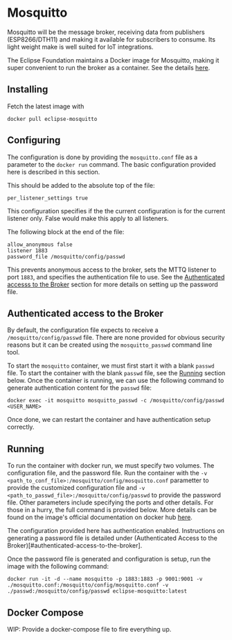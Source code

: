 # Mosquitto
Mosquitto will be the message broker, receiving data from publishers (ESP8266/DTH11) and making it available for 
subscribers to consume. Its light weight make is well suited for IoT integrations.

The Eclipse Foundation maintains a Docker image for Mosquitto, making it super convenient to run the broker as a
container. See the details [here](https://hub.docker.com/_/eclipse-mosquitto/).


## Installing
Fetch the latest image with
```
docker pull eclipse-mosquitto
```

## Configuring
The configuration is done by providing the `mosquitto.conf` file as a parameter to the `docker run` command. The
basic configuration provided here is described in this section.

This should be added to the absolute top of the file:
```
per_listener_settings true
```
This configuration specifies if the the current configuration is for the current listener only. False would make this
apply to all listeners.

The following block at the end of the file:
```
allow_anonymous false
listener 1883
password_file /mosquitto/config/passwd
```
This prevents anonymous access to the broker, sets the MTTQ listener to port `1883`, and specifies the authentication
file to use. See the [Authenticated accesss to the Broker](#authenticated-access-to-the-broker) section for more
details on setting up the password file.

## Authenticated access to the Broker
By default, the configuration file expects to receive a `/mosquitto/config/passwd` file. There are none provided for
obvious security reasons but it can be created using the `mosquitto_passwd` command line tool.

To start the `mosquitto` container, we must first start it with a blank `passwd` file. To start the container with the
blank `passwd` file, see the [Running](#running) section below. Once the container is running, we can use the following
command to generate authentication content for the `passwd` file:

```
docker exec -it mosquitto mosquitto_passwd -c /mosquitto/config/passwd <USER_NAME>
```

Once done, we can restart the container and have authentication setup correctly.


## Running
To run the container with docker run, we must specify two volumes. The configuration file, and the password file.
Run the container with the `-v <path_to_conf_file>:/mosquitto/config/mosquitto.conf` parametter to provide the
customized configuration file and `-v <path_to_passwd_file>:/mosquitto/config/passwd` to provide the password file.
Other parameters include specifying the ports and other details. For those in a hurry, the full command is provided
below. More details can be found on the image's official documentation on docker hub 
[here](https://hub.docker.com/_/eclipse-mosquitto).

The configuration provided here has authentication enabled. Instructions on generating a password file is detailed under
(Authenticated Access to the Broker)[#authenticated-access-to-the-broker].

Once the password file is generated and configuration is setup, run the image with the following command:
```
docker run -it -d --name mosquitto -p 1883:1883 -p 9001:9001 -v ./mosquitto.conf:/mosquitto/config/mosquitto.conf -v ./passwd:/mosquitto/config/passwd eclipse-mosquitto:latest
```

## Docker Compose
WIP: Provide a docker-compose file to fire everything up.
